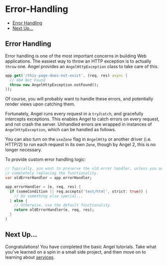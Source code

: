 # Error-Handling

* [Error Handling](error-handling.md#error-handling)
* [Next Up...](error-handling.md#next-up)

## Error Handling

Error handling is one of the most important concerns in building Web applications. The easiest way to throw an HTTP exception is to actually `throw` one. Angel provides an `AngelHttpException` class to take care of this.

```dart
app.get('/this-page-does-not-exist', (req, res) async {
  // 404 Not Found
  throw new AngelHttpException.notFound();
});
```

Of course, you will probably want to handle these errors, and potentially render views upon catching them.

Fortunately, Angel runs every request in a `try`/`catch`, and gracefully intercepts exceptions. This enables Angel to catch errors on every request, and not crash the server. Unhandled errors are wrapped in instances of `AngelHttpException`, which can be handled as follows.

You can also turn on the `useZone` flag in `AngelHttp` or another driver (i.e. HTTP/2) to run each
request in its own `Zone`, though by Angel 2, this is no longer necessary.

To provide custom error handling logic:

```dart
// Typically, you want to preserve the old error handler, unless you are
// completely replacing the functionality.
var oldErrorHandler = app.errorHandler;

app.errorHandler = (e, req, res) {
  if (someCondition || req.accepts('text/html', strict: true)) {
    // Do something else special...
  } else {
    // Otherwise, use the default functionality.
    return oldErrorHandler(e, req, res);
  }
}
```

## Next Up...

Congratulations! You have completed the basic Angel tutorials. Take what you've learned on a spin in a small side project, and then move on to learning about [services](service-basics.md).

